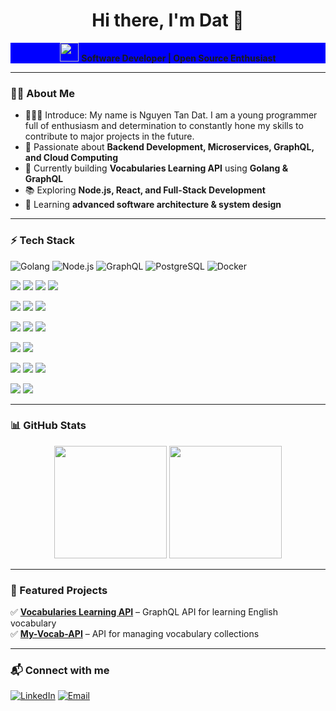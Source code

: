 <h1 align="center">Hi there, I'm Dat 👋</h1>

<p align="center" style="background:blue">
  <img src="https://media.giphy.com/media/hvRJCLFzcasrR4ia7z/giphy.gif" width="30"/>
  <strong>Software Developer | Open Source Enthusiast </strong>
</p>

---

### 👨‍💻 About Me  
- 🙋🏻‍♂️ Introduce: My name is Nguyen Tan Dat. I am a young programmer full of enthusiasm and determination to constantly hone my skills to contribute to major projects in the future.
- 🚀 Passionate about **Backend Development, Microservices, GraphQL, and Cloud Computing**  
- 🔨 Currently building **Vocabularies Learning API** using **Golang & GraphQL**  
- 📚 Exploring **Node.js, React, and Full-Stack Development**  
- 🌱 Learning **advanced software architecture & system design**  

---

### ⚡ Tech Stack  
![Golang](https://img.shields.io/badge/Golang-00ADD8?style=flat&logo=go&logoColor=white)
![Node.js](https://img.shields.io/badge/Node.js-339933?style=flat&logo=node.js&logoColor=white)
![GraphQL](https://img.shields.io/badge/GraphQL-E10098?style=flat&logo=graphql&logoColor=white)
![PostgreSQL](https://img.shields.io/badge/PostgreSQL-336791?style=flat&logo=postgresql&logoColor=white)
![Docker](https://img.shields.io/badge/Docker-2496ED?style=flat&logo=docker&logoColor=white)

![](https://img.shields.io/badge/Cloud-Google_Cloud-blue?style=flat&logo=google-cloud&labelColor=white)
![](https://img.shields.io/badge/VCS-GitHub-blue?style=flat&logo=github&logoColor=black&labelColor=white)
![](https://img.shields.io/badge/VCS-GitLab-blue?style=flat&logo=gitlab&logoColor=orange&labelColor=white)
![](https://img.shields.io/badge/Tools-SourceTree-blue?style=flat&logo=sourcetree&logoColor=blue&labelColor=white)

![](https://img.shields.io/badge/Language-HTML-blue?style=flat&logo=html5&labelColor=white)
![](https://img.shields.io/badge/Language-CSS-blue?style=flat&logo=css3&logoColor=blue&labelColor=white)
![](https://img.shields.io/badge/Language-JavaScript-blue?style=flat&logo=javascript&labelColor=white&logoColor=goldenrod)

![](https://img.shields.io/badge/DBMS-MySQL-blue?style=flat&logo=mysql&labelColor=white&logoColor=blue)
![](https://img.shields.io/badge/DBMS-Microsoft%20SQL%20Server-blue?style=flat&logo=microsoftsqlserver&labelColor=white&logoColor=blue)
![](https://img.shields.io/badge/DBMS-PostgreSQL-blue?style=flat&logo=postgresql&labelColor=white&logoColor=blue)

![](https://img.shields.io/badge/Frameworks-Express-blue?style=flat&logo=express&labelColor=white&logoColor=goldenrod)
![](https://img.shields.io/badge/Frameworks-React-blue?style=flat&logo=react&labelColor=white&logoColor=blue)

![](https://img.shields.io/badge/Language-PHP-blue?style=flat&logo=php&labelColor=white)
![](https://img.shields.io/badge/Framework-Laravel-blue?style=flat&logo=laravel&labelColor=white)
![](https://img.shields.io/badge/CMS-Wordpress-blue?style=flat&logo=wordpress&labelColor=white&logoColor=black)

![](https://img.shields.io/badge/Language-Java-blue.svg?style=flat&logo=openJDK&labelColor=white&logoColor=orange)
![](https://img.shields.io/badge/Framework-Java_Spring-blue?style=flat&logo=spring&labelColor=white)


---

### 📊 GitHub Stats  
<p align="center">
  <img src="https://github-readme-stats.vercel.app/api?username=Nguyen-Tan-Dat&show_icons=true&theme=radical" height="180"/>
  <img src="https://github-readme-streak-stats.herokuapp.com/?user=Nguyen-Tan-Dat&theme=radical" height="180"/>
</p>

---

### 🚀 Featured Projects  
✅ **[Vocabularies Learning API](https://github.com/Nguyen-Tan-Dat/Vocabualries-Learning-API)** – GraphQL API for learning English vocabulary  
✅ **[My-Vocab-API](https://github.com/Nguyen-Tan-Dat/my-vocab-api)** – API for managing vocabulary collections  

---

### 📬 Connect with me  
[![LinkedIn](https://img.shields.io/badge/LinkedIn-blue?style=flat&logo=linkedin&logoColor=white)](https://www.linkedin.com/in/your-profile/)
[![Email](https://img.shields.io/badge/Email-red?style=flat&logo=gmail&logoColor=white)](mailto:nguyentandat.mail@gmail.com)


